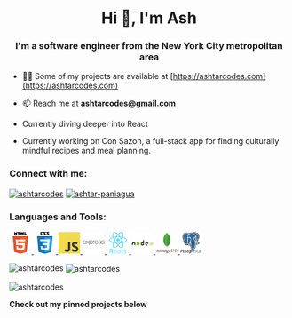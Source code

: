 <h1 align="center">Hi 👋, I'm Ash</h1>
<h3 align="center">I'm a software engineer from the New York City metropolitan area</h3>

- 👨‍💻 Some of my projects are available at [https://ashtarcodes.com](https://ashtarcodes.com)

- 📫 Reach me at **ashtarcodes@gmail.com**

- Currently diving deeper into React

- Currently working on Con Sazon, a full-stack app for finding culturally mindful recipes and meal planning. 

<h3 align="left">Connect with me:</h3>
<p align="left">
<a href="https://twitter.com/ashtarcodes" target="blank"><img align="center" src="https://cdn.jsdelivr.net/npm/simple-icons@3.0.1/icons/twitter.svg" alt="ashtarcodes" height="30" width="40" /></a>
<a href="https://linkedin.com/in/ashtar-paniagua" target="blank"><img align="center" src="https://cdn.jsdelivr.net/npm/simple-icons@3.0.1/icons/linkedin.svg" alt="ashtar-paniagua" height="30" width="40" /></a>
</p>

<h3 align="left">Languages and Tools:</h3>
<p align="left"> <a href="https://www.w3.org/html/" target="_blank noopener noreferrer"> <img src="https://raw.githubusercontent.com/devicons/devicon/master/icons/html5/html5-original-wordmark.svg" alt="html5" width="40" height="40"/> </a> <a href="https://www.w3schools.com/css/" target="_blank noopener noreferrer"> <img src="https://raw.githubusercontent.com/devicons/devicon/master/icons/css3/css3-original-wordmark.svg" alt="css3" width="40" height="40"/> </a> <a href="https://developer.mozilla.org/en-US/docs/Web/JavaScript" target="_blank noopener noreferrer"> <img src="https://raw.githubusercontent.com/devicons/devicon/master/icons/javascript/javascript-original.svg" alt="javascript" width="40" height="40"/> </a> <a href="https://expressjs.com" target="_blank noopener noreferrer"> <img src="https://raw.githubusercontent.com/devicons/devicon/master/icons/express/express-original-wordmark.svg" alt="express" width="40" height="40"/> </a> <a href="https://reactjs.org/" target="_blank noopener noreferrer"> <img src="https://raw.githubusercontent.com/devicons/devicon/master/icons/react/react-original-wordmark.svg" alt="react" width="40" height="40"/> </a> <a href="https://nodejs.org" target="_blank noopener noreferrer"> <img src="https://raw.githubusercontent.com/devicons/devicon/master/icons/nodejs/nodejs-original-wordmark.svg" alt="nodejs" width="40" height="40"/> </a> <a href="https://www.mongodb.com/" target="_blank noopener noreferrer"> <img src="https://raw.githubusercontent.com/devicons/devicon/master/icons/mongodb/mongodb-original-wordmark.svg" alt="mongodb" width="40" height="40"/> </a> <a href="https://www.postgresql.org" target="_blank noopener noreferrer"> <img src="https://raw.githubusercontent.com/devicons/devicon/master/icons/postgresql/postgresql-original-wordmark.svg" alt="postgresql" width="40" height="40"/> </a>
</p>

<p><img align="left" src="https://github-readme-stats.vercel.app/api/top-langs?username=ashtarcodes&show_icons=true&locale=en&layout=compact" alt="ashtarcodes" /></p>

<p>&nbsp;<img align="center" src="https://github-readme-stats.vercel.app/api?username=ashtarcodes&show_icons=true&locale=en" alt="ashtarcodes" /></p>

<p><img align="center" src="https://github-readme-streak-stats.herokuapp.com/?user=ashtarcodes&" alt="ashtarcodes" /></p>

**Check out my pinned projects below**
